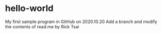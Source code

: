 # hello-world
My first sample program in GitHub on 2020.10.20
Add a branch and modify the contents of read.me
by Rick Tsai
